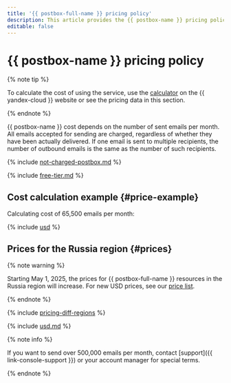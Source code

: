 ```yaml
---
title: '{{ postbox-full-name }} pricing policy'
description: This article provides the {{ postbox-name }} pricing policy.
editable: false
---
```


# {{ postbox-name }} pricing policy


{% note tip %}




To calculate the cost of using the service, use the [calculator](https://yandex.cloud/en/prices?state=d41eb2e392e8#calculator) on the {{ yandex-cloud }} website or see the pricing data in this section.


{% endnote %}




{{ postbox-name }} cost depends on the number of sent emails per month. All emails accepted for sending are charged, regardless of whether they have been actually delivered. If one email is sent to multiple recipients, the number of outbound emails is the same as the number of such recipients.

{% include [not-charged-postbox.md](../_includes/pricing/price-formula/not-charged-postbox.md) %}

{% include [free-tier.md](../_includes/pricing/price-formula/free-tier.md) %}

## Cost calculation example {#price-example}

Calculating cost of 65,500 emails per month:



{% include [usd](../_pricing_examples/postbox/usd.md) %}


## Prices for the Russia region {#prices}


{% note warning %}

Starting May 1, 2025, the prices for {{ postbox-full-name }} resources in the Russia region will increase. For new USD prices, see our [price list](https://yandex.cloud/en/price-list?installationCode=ru&currency=USD&services=dn2h92g8s9qofi6iu1gp).

{% endnote %}


{% include [pricing-diff-regions](../_includes/pricing-diff-regions.md) %}



{% include [usd.md](../_pricing/postbox/usd.md) %}


{% note info %}

If you want to send over 500,000 emails per month, contact [support]({{ link-console-support }}) or your account manager for special terms.

{% endnote %}


